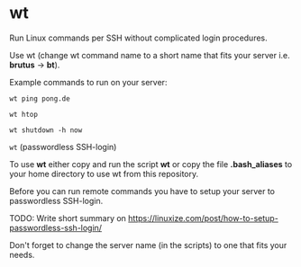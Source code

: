 # wt
Run Linux commands per SSH without complicated login procedures.

Use wt (change wt command name to a short name that fits your server i.e. **brutus** -> **bt**).

Example commands to run on your server:

```wt ping pong.de```

```wt htop```

```wt shutdown -h now```

```wt``` (passwordless SSH-login)

To use **wt** either copy and run the script **wt** or copy the file **.bash_aliases** to your home directory to use wt from this repository.

Before you can run remote commands you have to setup your server to passwordless SSH-login.

TODO: Write short summary on https://linuxize.com/post/how-to-setup-passwordless-ssh-login/

Don't forget to change the server name (in the scripts) to one that fits your needs.
